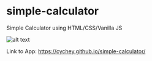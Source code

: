# simple-calculator


Simple Calculator using HTML/CSS/Vanilla JS

![alt text](https://i.imgur.com/HKUfq2K.png)

Link to App: https://cychey.github.io/simple-calculator/
